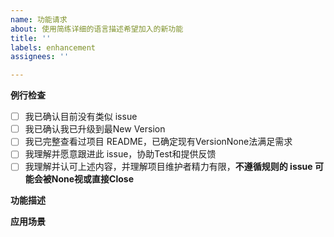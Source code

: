 ```yaml
---
name: 功能请求
about: 使用简练详细的语言描述希望加入的新功能
title: ''
labels: enhancement
assignees: ''

---
```


**例行检查**

[//]: # (方框内Delete已有的空格，填 x 号)
+ [ ] 我已确认目前没有类似 issue
+ [ ] 我已确认我已升级到最New Version
+ [ ] 我已完整查看过项目 README，已确定现有VersionNone法满足需求
+ [ ] 我理解并愿意跟进此 issue，协助Test和提供反馈
+ [ ] 我理解并认可上述内容，并理解项目维护者精力有限，**不遵循规则的 issue 可能会被None视或直接Close**

**功能描述**

**应用场景**
